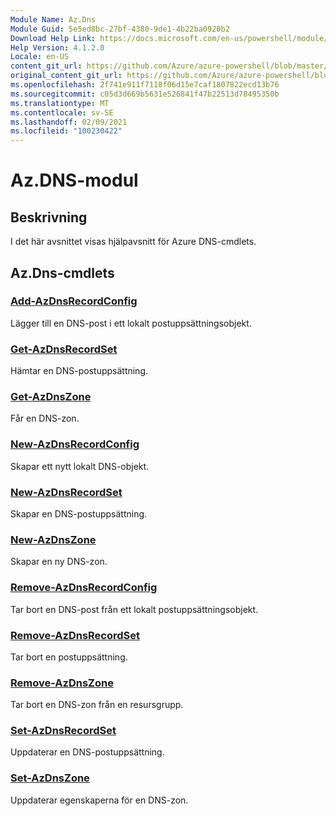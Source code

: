 ```yaml
---
Module Name: Az.Dns
Module Guid: 5e5ed8bc-27bf-4380-9de1-4b22ba0920b2
Download Help Link: https://docs.microsoft.com/en-us/powershell/module/az.dns
Help Version: 4.1.2.0
Locale: en-US
content_git_url: https://github.com/Azure/azure-powershell/blob/master/src/Dns/Dns/help/Az.DNS.md
original_content_git_url: https://github.com/Azure/azure-powershell/blob/master/src/Dns/Dns/help/Az.DNS.md
ms.openlocfilehash: 2f741e911f7118f06d15e7caf1807822ecd13b76
ms.sourcegitcommit: c05d3d669b5631e526841f47b22513d78495350b
ms.translationtype: MT
ms.contentlocale: sv-SE
ms.lasthandoff: 02/09/2021
ms.locfileid: "100230422"
---
```

# Az.DNS-modul
## Beskrivning
I det här avsnittet visas hjälpavsnitt för Azure DNS-cmdlets.

## Az.Dns-cmdlets
### [Add-AzDnsRecordConfig](Add-AzDnsRecordConfig.md)
Lägger till en DNS-post i ett lokalt postuppsättningsobjekt.

### [Get-AzDnsRecordSet](Get-AzDnsRecordSet.md)
Hämtar en DNS-postuppsättning.

### [Get-AzDnsZone](Get-AzDnsZone.md)
Får en DNS-zon.

### [New-AzDnsRecordConfig](New-AzDnsRecordConfig.md)
Skapar ett nytt lokalt DNS-objekt.

### [New-AzDnsRecordSet](New-AzDnsRecordSet.md)
Skapar en DNS-postuppsättning.

### [New-AzDnsZone](New-AzDnsZone.md)
Skapar en ny DNS-zon.

### [Remove-AzDnsRecordConfig](Remove-AzDnsRecordConfig.md)
Tar bort en DNS-post från ett lokalt postuppsättningsobjekt.

### [Remove-AzDnsRecordSet](Remove-AzDnsRecordSet.md)
Tar bort en postuppsättning.

### [Remove-AzDnsZone](Remove-AzDnsZone.md)
Tar bort en DNS-zon från en resursgrupp.

### [Set-AzDnsRecordSet](Set-AzDnsRecordSet.md)
Uppdaterar en DNS-postuppsättning.

### [Set-AzDnsZone](Set-AzDnsZone.md)
Uppdaterar egenskaperna för en DNS-zon.

